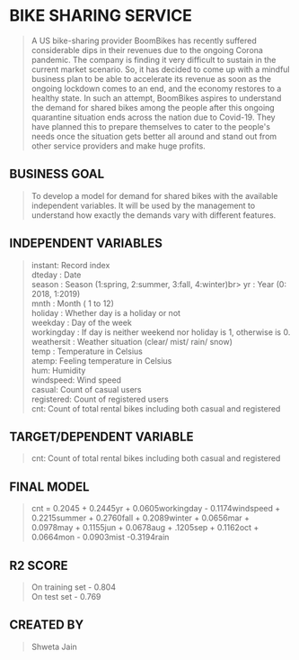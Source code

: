 # **BIKE SHARING SERVICE**

> A US bike-sharing provider BoomBikes has recently suffered considerable dips in their revenues due to the ongoing Corona pandemic. The company is finding it very difficult to sustain in the current market scenario. So, it has decided to come up with a mindful business plan to be able to accelerate its revenue as soon as the ongoing lockdown comes to an end, and the economy restores to a healthy state. 
> In such an attempt, BoomBikes aspires to understand the demand for shared bikes among the people after this ongoing quarantine situation ends across the nation due to Covid-19. They have planned this to prepare themselves to cater to the people's needs once the situation gets better all around and stand out from other service providers and make huge profits.


## **BUSINESS GOAL**
> To develop a model for demand for shared bikes with the available independent variables. It will be used by the management to understand how exactly the demands vary with different features. 
 

## **INDEPENDENT VARIABLES**
> instant: Record index<br>
> dteday : Date<br>
> season : Season (1:spring, 2:summer, 3:fall, 4:winter)br>
> yr : Year (0: 2018, 1:2019)<br>
> mnth : Month ( 1 to 12)<br>
> holiday : Whether day is a holiday or not<br>
> weekday : Day of the week<br>
> workingday : If day is neither weekend nor holiday is 1, 		          otherwise is 0.<br>
> weathersit : Weather situation (clear/ mist/ rain/ snow)<br>
> temp : Temperature in Celsius<br>
> atemp: Feeling temperature in Celsius<br>
> hum: Humidity<br>
> windspeed: Wind speed<br>
> casual: Count of casual users<br>
> registered: Count of registered users<br>
> cnt: Count of total rental bikes including both casual and registered<br>


## **TARGET/DEPENDENT VARIABLE**
> cnt: Count of total rental bikes including both casual and 	 	registered


## **FINAL MODEL**
> cnt = 0.2045 + 0.2445yr + 0.0605workingday -   	0.1174windspeed + 0.2215summer + 0.2760fall + 0.2089winter 	+ 0.0656mar + 0.0978may + 0.1155jun + 0.0678aug + .1205sep 	+ 0.1162oct + 0.0664mon - 0.0903mist -0.3194rain


## **R2 SCORE**
> On training set - 0.804<br>
> On test set - 0.769


## **CREATED BY**
> Shweta Jain<br>


